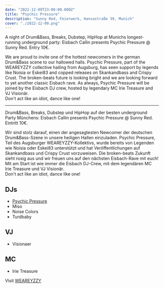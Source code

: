 ```yaml
---
date: "2022-12-09T23:00:00.000Z"
title: "Psychic Pressure"
description: "Sunny Red, Feierwerk, Hansastraße 39, Munich"
cover: "./2022-12-09.png"
---
```


A night of Drum&Bass, Breaks, Dubstep, HipHop at Munichs longest-running underground party: Eisbach Callin presents Psychic Pressure @ Sunny Red. Entry 10€.

We are proud to invite one of the hottest newcomers in the german Drum&Bass scene to our hallowed halls. Psychic Pressure, part of the WEAREYZZY collective hailing from Augsburg, has seen support by legends like Noisia or Eskei83 and copped releases on Skankandbass and Crispy Crust. The broken-beats future is looking bright and we are looking forward to yet another classic Eisbach rave.
As always, Psychic Pressure will be joined by the Eisbach DJ crew, hosted by legendary MC Irie Treasure and VJ Visionär.  
Don't act like an idiot, dance like one!

---

Drum&Bass, Breaks, Dubstep und HipHop auf der besten underground Party Münchens: Eisbach Callin presents Psychic Pressure @ Sunny Red. Eintritt 10€.

Wir sind stolz darauf, einen der angesagtesten Newcomer der deutschen Drum&Bass-Szene in unsere heiligen Hallen einzuladen. Psychic Pressure, Teil des Augsburger WEAREYZZY-Kollektivs, wurde bereits von Legenden wie Noisia oder Eskei83 unterstützt und hat Veröffentlichungen auf Skankandbass und Crispy Crust vorzuweisen. Die broken-beats Zukunft sieht rosig aus und wir freuen uns auf den nächsten Eisbach-Rave mit euch!
Mit am Start ist wie immer die Eisbach DJ-Crew, mit dem legendären MC Irie Treasure und VJ Visionär.  
Don't act like an idiot, dance like one!

## DJs

- [Psychic Pressure](https://soundcloud.com/psychic-pressure)
- Miso
- Noise Colors
- Turdbaby

## VJ

- Visionaer

## MC

- Irie Treasure

Visit [WEAREYZZY](https://www.weareyzzy.com/)
